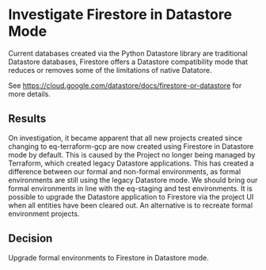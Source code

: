 # Investigate Firestore in Datastore Mode

Current databases created via the Python Datastore library are traditional Datastore databases, Firestore offers a Datastore compatibility mode that reduces or removes some of the limitations of native Datatore.

See https://cloud.google.com/datastore/docs/firestore-or-datastore for more details.

## Results

On investigation, it became apparent that all new projects created since changing to eq-terraform-gcp are now created using Firestore in Datastore mode by default. This is caused by the Project no longer being managed by Terraform, which created legacy Datastore applications. This has created a difference between our formal and non-formal environments, as formal environments are still using the legacy Datastore mode. We should bring our formal environments in line with the eq-staging and test environments. It is possible to upgrade the Datastore application to Firestore via the project UI when all entities have been cleared out. An alternative is to recreate formal environment projects.

## Decision

Upgrade formal environments to Firestore in Datastore mode.

